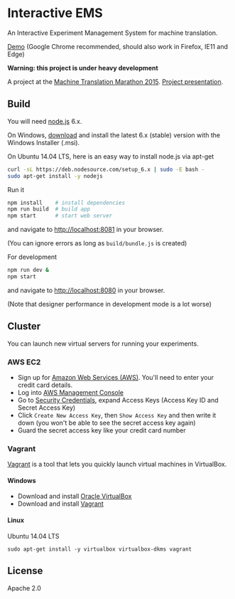 # Interactive EMS

An Interactive Experiment Management System for machine translation.

[Demo](http://pdonald.github.io/iems/) (Google Chrome recommended, should also work in Firefox, IE11 and Edge)

**Warning: this project is under heavy development**

A project at the [Machine Translation Marathon 2015](http://ufal.mff.cuni.cz/mtm15).
[Project presentation](http://www.slideshare.net/matissrikters/interactive-experiment-management-system).

## Build

You will need [node.js](https://nodejs.org/en/) 6.x.

On Windows, [download](https://nodejs.org/dist/v6.1.0/node-v6.1.0-x64.msi) and install the latest 6.x (stable) version with the Windows Installer (.msi).

On Ubuntu 14.04 LTS, here is an easy way to install node.js via apt-get

```bash
curl -sL https://deb.nodesource.com/setup_6.x | sudo -E bash -
sudo apt-get install -y nodejs
```

Run it

```bash
npm install    # install dependencies
npm run build  # build app
npm start      # start web server
```

and navigate to [http://localhost:8081](http://localhost:8081) in your browser.

(You can ignore errors as long as `build/bundle.js` is created)

For development

```bash
npm run dev &
npm start
```

and navigate to [http://localhost:8080](http://localhost:8080) in your browser.

(Note that designer performance in development mode is a lot worse)

## Cluster

You can launch new virtual servers for running your experiments.

### AWS EC2

* Sign up for [Amazon Web Services (AWS)](https://aws.amazon.com/getting-started/). You'll need to enter your credit card details.
* Log into [AWS Management Console](https://console.aws.amazon.com/console/home)
* Go to [Security Credentials](https://console.aws.amazon.com/iam/home#security_credential), expand Access Keys (Access Key ID and Secret Access Key)
* Click `Create New Access Key`, then `Show Access Key` and then write it down (you won't be able to see the secret access key again)
* Guard the secret access key like your credit card number

### Vagrant

[Vagrant](https://www.vagrantup.com/) is a tool that lets you quickly launch virtual machines in VirtualBox.

#### Windows

* Download and install [Oracle VirtualBox](https://www.virtualbox.org/wiki/Downloads)
* Download and install [Vagrant](https://www.vagrantup.com/downloads.html)

#### Linux

Ubuntu 14.04 LTS

```
sudo apt-get install -y virtualbox virtualbox-dkms vagrant
```

## License

Apache 2.0
